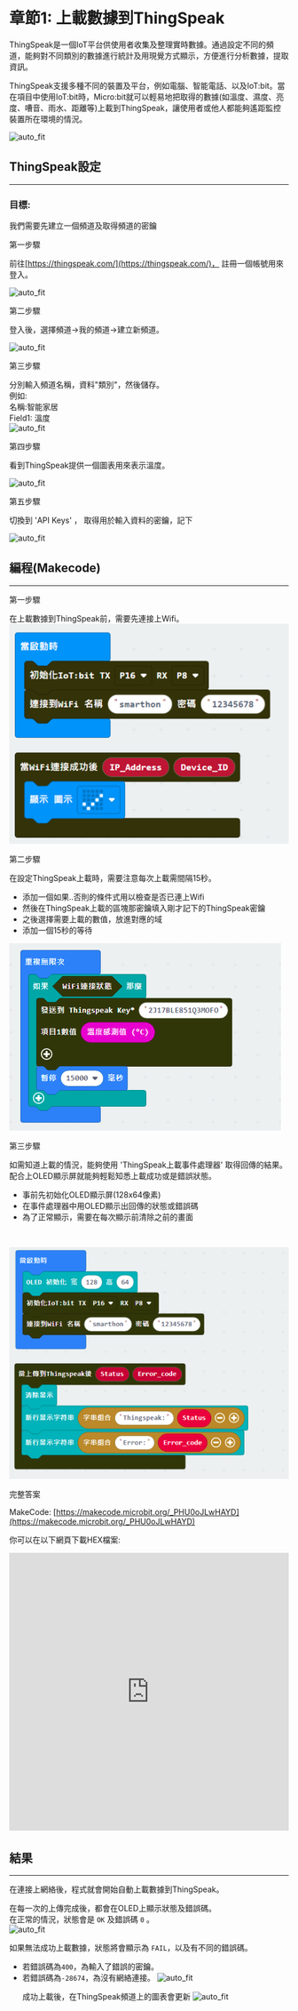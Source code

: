 # 章節1: 上載數據到ThingSpeak

ThingSpeak是一個IoT平台供使用者收集及整理實時數據。通過設定不同的頻道，能夠對不同類別的數據進行統計及用現覺方式顯示，方便進行分析數據，提取資訊。<P>
ThingSpeak支援多種不同的裝置及平台，例如電腦、智能電話、以及IoT:bit。當在項目中使用IoT:bit時，Micro:bit就可以輕易地把取得的數據(如溫度、濕度、亮度、嘈音、雨水、距離等)上載到ThingSpeak，讓使用者或他人都能夠遙距監控裝置所在環境的情況。
<BR><P>
![auto_fit](images/Ch1/Ch1_des.png)<P>

## ThingSpeak設定
<HR>

<H3>目標:</H3> 我們需要先建立一個頻道及取得頻道的密鑰

<span id="subtitle" >第一步驟</span><P>
前往[https://thingspeak.com/](https://thingspeak.com/)， 註冊一個帳號用來登入。<BR><P>
![auto_fit](images/Ch1/Ch1_reg1.png)<P>

<span id="subtitle" >第二步驟</span><P>
登入後，選擇頻道->我的頻道->建立新頻道。<BR><P>
![auto_fit](images/Ch1/Ch1_reg2.png)<P>

<span id="subtitle" >第三步驟</span><P>
分別輸入頻道名稱，資料"類別"，然後儲存。<BR>
例如:<BR>
名稱:智能家居<BR>
Field1: 溫度<BR>
![auto_fit](images/Ch1/Ch1_reg3.png)<P>

<span id="subtitle" >第四步驟</span><P>
看到ThingSpeak提供一個圖表用來表示溫度。 <BR><P>
![auto_fit](images/Ch1/Ch1_reg4.png)<P>

<span id="subtitle" >第五步驟</span><P>
切換到 'API Keys' ， 取得用於輸入資料的密鑰，記下<BR><P>
![auto_fit](images/Ch1/Ch1_reg5.png)<P>

## 編程(Makecode)
<HR>

<span id="subtitle" >第一步驟</span><P>
在上載數據到ThingSpeak前，需要先連接上Wifi。<BR>
![auto_fit](images/Ch1/Ch1_p2.png)<P>

<span id="subtitle" >第二步驟</span><P>
在設定ThingSpeak上載時，需要注意每次上載需間隔15秒。<BR>

* 添加一個如果..否則的條件式用以檢查是否已連上Wifi
* 然後在ThingSpeak上載的區塊那密鑰填入剛才記下的ThingSpeak密鑰
* 之後選擇需要上載的數值，放進對應的域
* 添加一個15秒的等待<P>

![auto_fit](images/Ch1/Ch1_p3.png)<P>

<span id="subtitle" >第三步驟</span><P>
如需知道上載的情況，能夠使用 'ThingSpeak上載事件處理器' 取得回傳的結果。配合上OLED顯示屏就能夠輕鬆知悉上載成功或是錯誤狀態。<BR>

* 事前先初始化OLED顯示屏(128x64像素)
* 在事件處理器中用OLED顯示出回傳的狀態或錯誤碼
* 為了正常顯示，需要在每次顯示前清除之前的畫面
<BR>

![auto_fit](images/Ch1/Ch1_p4.png)<P>


<span id="subtitle">完整答案<BR><P>
MakeCode: [https://makecode.microbit.org/_PHU0oJLwHAYD](https://makecode.microbit.org/_PHU0oJLwHAYD)<BR><P>
你可以在以下網頁下載HEX檔案:<BR>
<iframe src="https://makecode.microbit.org/#pub:_PHU0oJLwHAYD" width="100%" height="500" frameborder="0"></iframe>

<P>

## 結果
<HR>

在連接上網絡後，程式就會開始自動上載數據到ThingSpeak。<P>
在每一次的上傳完成後，都會在OLED上顯示狀態及錯誤碼。<BR>
在正常的情況，狀態會是 `OK` 及錯誤碼 `0` 。<BR>
![auto_fit](images/Ch1/Ch1_result1.png)<P>
如果無法成功上載數據，狀態將會顯示為 `FAIL`，以及有不同的錯誤碼。<BR>
* 若錯誤碼為`400`，為輸入了錯誤的密鑰。
* 若錯誤碼為`-28674`，為沒有網絡連接。
![auto_fit](images/Ch1/Ch1_result1_1.png)<P>
成功上載後，在ThingSpeak頻道上的圖表會更新
![auto_fit](images/Ch1/Ch1_result2.png)<P>

